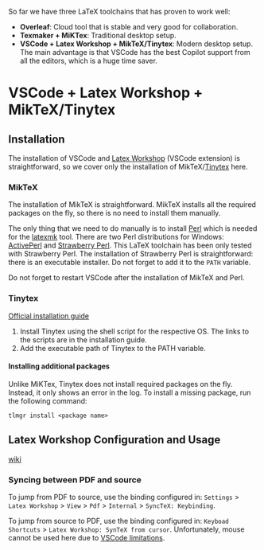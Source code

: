 So far we have three LaTeX toolchains that has proven to work well:

- **Overleaf**: Cloud tool that is stable and very good for collaboration. 
- **Texmaker + MiKTex**: Traditional desktop setup.
- **VSCode + Latex Workshop + MikTeX/Tinytex**: Modern desktop setup. The main advantage is that VSCode has the best Copilot support from all the editors, which is a huge time saver.

# VSCode + Latex Workshop + MikTeX/Tinytex

## Installation
The installation of VSCode and [Latex Workshop](https://marketplace.visualstudio.com/items?itemName=James-Yu.latex-workshop) (VSCode extension) is straightforward, so we cover only the installation of MikTeX/[Tinytex](https://github.com/rstudio/tinytex) here.


### MikTeX
The installation of MikTeX is straightforward. MikTeX installs all the required packages on the fly, so there is no need to install them manually. 

The only thing that we need to do manually is to install [Perl](https://www.perl.org) which is needed for the [latexmk](https://mg.readthedocs.io/latexmk.html) tool. There are two Perl distributions for Windows: [ActivePerl](https://www.activestate.com/products/perl/) and [Strawberry Perl](https://strawberryperl.com). This LaTeX toolchain has been only tested with Strawberry Perl. The installation of Strawberry Perl is straightforward: there is an executable installer. Do not forget to add it to the `PATH` variable.

Do not forget to restart VSCode after the installation of MikTeX and Perl.


### Tinytex
[Official installation guide](https://yihui.org/tinytex/#installation)

1. Install Tinytex using the shell script for the respective OS. The links to the scripts are in the installation guide.
2. Add the executable path of Tinytex to the PATH variable. 


#### Installing additional packages
Unlike MiKTex, Tinytex does not install required packages on the fly. Instead, it only shows an error in the log. To install a missing package, run the following command:
```
tlmgr install <package name>
```


## Latex Workshop Configuration and Usage
[wiki](https://github.com/James-Yu/LaTeX-Workshop/wiki)

### Syncing between PDF and source
To jump from PDF to source, use the binding configured in: `Settings` > `Latex Workshop` > `View` > `Pdf` > `Internal` > `SyncTeX: Keybinding`.

To jump from source to PDF, use the binding configured in: `Keyboad Shortcuts` > `Latex Workshop: SynTeX from cursor`. Unfortunately, mouse cannot be used here due to [VSCode limitations](https://github.com/microsoft/vscode/issues/3130).
